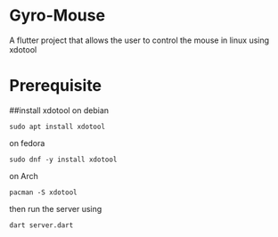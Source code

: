 # Gyro-Mouse
A flutter project that allows the user to control the mouse in linux using xdotool 
# Prerequisite
##install xdotool 
on debian
````
sudo apt install xdotool
````
on fedora
````
sudo dnf -y install xdotool
````
on Arch
````
pacman -S xdotool
````
then run the server using 
````
dart server.dart
````
